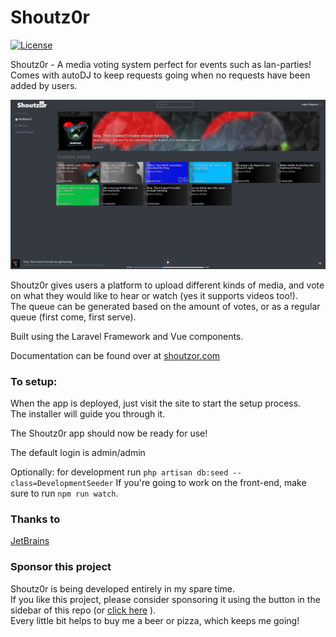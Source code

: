 # Shoutz0r

[![License](https://img.shields.io/github/license/xorinzor/shoutz0r.svg?style=flat)](https://www.gnu.org/licenses/gpl-3.0.en.html)

Shoutz0r - A media voting system perfect for events such as lan-parties!\
Comes with autoDJ to keep requests going when no requests have been added by users.

![Preview Image](./screenshot.png)

Shoutz0r gives users a platform to upload different kinds of media, and vote on what they would like to hear or watch (yes it supports videos too!).\
The queue can be generated based on the amount of votes, or as a regular queue (first come, first serve).

Built using the Laravel Framework and Vue components.

Documentation can be found over at [shoutzor.com](https://www.shoutzor.com)

### To setup:
When the app is deployed, just visit the site to start the setup process.\
The installer will guide you through it.

The Shoutz0r app should now be ready for use!

The default login is admin/admin

Optionally: for development run `php artisan db:seed --class=DevelopmentSeeder`
If you're going to work on the front-end, make sure to run `npm run watch`.



### Thanks to

[JetBrains](https://www.jetbrains.com/?from=Shoutz0r)

### Sponsor this project

Shoutz0r is being developed entirely in my spare time. \
If you like this project, please consider sponsoring it using the button in the sidebar of this repo (or [click here](https://github.com/sponsors/xorinzor) ).\
Every little bit helps to buy me a beer or pizza, which keeps me going!